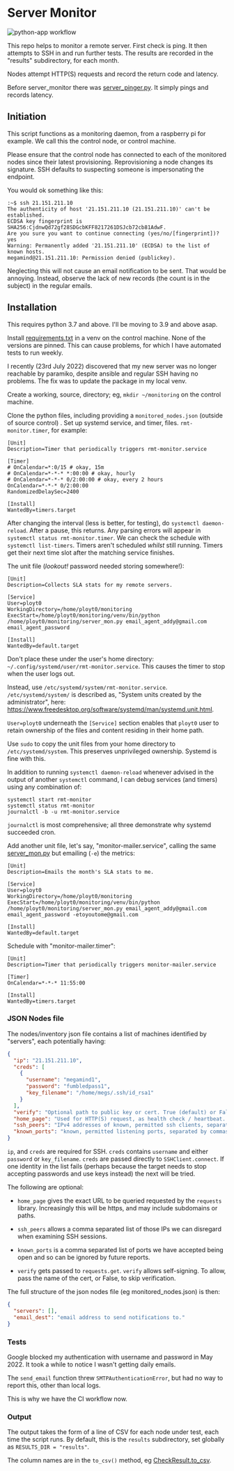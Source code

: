 # Server Monitor

![python-app workflow](https://github.com/ployt0/server_monitor/actions/workflows/python-app.yml/badge.svg)

This repo helps to monitor a remote server. First check is ping. It then attempts to SSH in and run further tests. The results are recorded in the "results" subdirectory, for each month.

Nodes attempt HTTP(S) requests and record the return code and latency.

Before server_monitor there was [server_pinger.py](server_pinger.py). It simply pings and records latency.

## Initiation

This script functions as a monitoring daemon, from a raspberry pi for example. We call this the control node, or control machine.

Please ensure that the control node has connected to each of the monitored nodes since their latest provisioning. Reprovisioning a node changes its signature. SSH defaults to suspecting someone is impersonating the endpoint.

You would ok something like this:

```shell
:~$ ssh 21.151.211.10
The authenticity of host '21.151.211.10 (21.151.211.10)' can't be established.
ECDSA key fingerprint is SHA256:CjdnwQd72gf28SDGcbKFF8217261DSJcb72cb81AdwF.
Are you sure you want to continue connecting (yes/no/[fingerprint])? yes
Warning: Permanently added '21.151.211.10' (ECDSA) to the list of known hosts.
megamind@21.151.211.10: Permission denied (publickey).
```

Neglecting this will not cause an email notification to be sent. That would be annoying. Instead, observe the lack of new records (the count is in the subject) in the regular emails.

## Installation

This requires python 3.7 and above. I'll be moving to 3.9 and above asap.

Install [requirements.txt](requirements.txt) in a venv on the control machine. None of the versions are pinned. This can cause problems, for which I have automated tests to run weekly.

I recently (23rd July 2022) discovered that my new server was no longer reachable by paramiko, despite ansible and regular SSH having no problems. The fix was to update the package in my local venv.

Create a working, source, directory; eg, `mkdir ~/monitoring` on the control machine.

Clone the python files, including providing a `monitored_nodes.json` (outside of source control) . Set up systemd service, and timer, files. `rmt-monitor.timer`, for example:

```
[Unit]
Description=Timer that periodically triggers rmt-monitor.service

[Timer]
# OnCalendar=*:0/15 # okay, 15m
# OnCalendar=*-*-* *:00:00 # okay, hourly 
# OnCalendar=*-*-* 0/2:00:00 # okay, every 2 hours
OnCalendar=*-*-* 0/2:00:00
RandomizedDelaySec=2400

[Install]
WantedBy=timers.target
```

After changing the interval (less is better, for testing), do `systemctl daemon-reload`. After a pause, this returns. Any parsing errors will appear in `systemctl status rmt-monitor.timer`. We can check the schedule with `systemctl list-timers`. Timers aren't scheduled *whilst* still running. Timers get their next time slot after the matching service finishes.

The unit file (*lookout!* password needed storing somewhere!):

```
[Unit]
Description=Collects SLA stats for my remote servers.

[Service]
User=ployt0
WorkingDirectory=/home/ployt0/monitoring
ExecStart=/home/ployt0/monitoring/venv/bin/python /home/ployt0/monitoring/server_mon.py email_agent_addy@gmail.com email_agent_password

[Install]
WantedBy=default.target
```

Don't place these under the user's home directory: `~/.config/systemd/user/rmt-monitor.service`. This causes the timer to stop  when the user logs out.

Instead, use `/etc/systemd/system/rmt-monitor.service`. `/etc/systemd/system/` is described as, "System units created by the administrator", here: <https://www.freedesktop.org/software/systemd/man/systemd.unit.html>.

`User=ployt0` underneath the `[Service]` section enables that `ployt0` user to retain ownership of the files and content residing in their home path.

Use `sudo` to copy the unit files from your home directory to `/etc/systemd/system`. This preserves unprivileged ownership. Systemd is fine with this.

In addition to running `systemctl daemon-reload` whenever advised in the output of another `systemctl` command, I can debug services (and timers) using any combination of:

```shell
systemctl start rmt-monitor
systemctl status rmt-monitor
journalctl -b -u rmt-monitor.service
```

`journalctl` is most comprehensive; all three demonstrate why systemd succeeded cron.

Add another unit file, let's say, "monitor-mailer.service", calling the same [server_mon.py](server_mon.py) but emailing (`-e`) the metrics:

```
[Unit]
Description=Emails the month's SLA stats to me.

[Service]
User=ployt0
WorkingDirectory=/home/ployt0/monitoring
ExecStart=/home/ployt0/monitoring/venv/bin/python /home/ployt0/monitoring/server_mon.py email_agent_addy@gmail.com email_agent_password -etoyoutome@gmail.com

[Install]
WantedBy=default.target
```

Schedule with "monitor-mailer.timer":

```
[Unit]
Description=Timer that periodically triggers monitor-mailer.service

[Timer]
OnCalendar=*-*-* 11:55:00

[Install]
WantedBy=timers.target
```


### JSON Nodes file

The nodes/inventory json file contains a list of machines identified by "servers", each potentially having:

```json
{
  "ip": "21.151.211.10",
  "creds": [
    {
      "username": "megamind1",
      "password": "fumbledpass1",
      "key_filename": "/home/megs/.ssh/id_rsa1"
    }
  ],
  "verify": "Optional path to public key or cert. True (default) or False to enable/disable.",
  "home_page": "Used for HTTP(S) request, as health check / heartbeat. eg 'https://example.com'",
  "ssh_peers": "IPv4 addresses of known, permitted ssh clients, separated by commas.",
  "known_ports": "known, permitted listening ports, separated by commas."
}
```

`ip`, and `creds` are required for SSH. `creds` contains `username` and either `password` or `key_filename`. `creds` are passed directly to `SSHClient.connect`. If one identity in the list fails (perhaps because the target needs to stop accepting passwords and use keys instead) the next will be tried.

The following are optional:

- `home_page` gives the exact URL to be queried requested by the `requests` library. Increasingly this will be https, and may include subdomains or paths.

- `ssh_peers` allows a comma separated list of those IPs we can disregard when examining SSH sessions.

- `known_ports` is a comma separated list of ports we have accepted being open and so can be ignored by future reports.

- `verify` gets passed to `requests.get`. `verify` allows self-signing. To allow, pass the name of the cert, or False, to skip verification.

The full structure of the json nodes file (eg monitored_nodes.json) is then:

```json
{
  "servers": [],
  "email_dest": "email address to send notifications to."
}
```

### Tests

Google blocked my authentication with username and password in May 2022. It took a while to notice I wasn't getting daily emails.

The `send_email` function threw `SMTPAuthenticationError`, but had no way to report this, other than local logs.

This is why we have the CI workflow now.

### Output

The output takes the form of a line of CSV for each node under test, each time the script runs. By default, this is the `results` subdirectory, set globally as `RESULTS_DIR = "results"`.

The column names are in the `to_csv()` method, eg [CheckResult.to_csv](server_mon.py).


